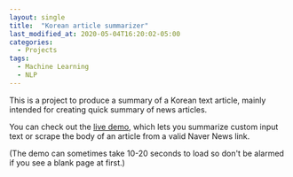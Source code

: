```yaml
---
layout: single
title:  "Korean article summarizer"
last_modified_at: 2020-05-04T16:20:02-05:00
categories:
  - Projects
tags:
  - Machine Learning
  - NLP
---
```


This is a project to produce a summary of a Korean text article, mainly intended for creating quick summary of news articles.

You can check out the [live demo](https://huggingface.co/spaces/yhshin/kr-article-summarizer),
which lets you summarize custom input text or scrape the body of an article from a valid Naver News link.

(The demo can sometimes take 10-20 seconds to load so don't be alarmed if you see a blank page at first.)